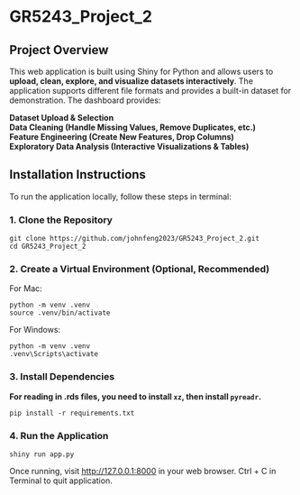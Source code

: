 # GR5243_Project_2
## Project Overview
This web application is built using Shiny for Python and allows users to **upload, clean, explore, and visualize datasets interactively**. The application supports different file formats and provides a built-in dataset for demonstration.
The dashboard provides:

**Dataset Upload & Selection**  
**Data Cleaning (Handle Missing Values, Remove Duplicates, etc.)**  
**Feature Engineering (Create New Features, Drop Columns)**  
**Exploratory Data Analysis (Interactive Visualizations & Tables)**  

## **Installation Instructions**
To run the application locally, follow these steps in terminal:

### **1. Clone the Repository**
```
git clone https://github.com/johnfeng2023/GR5243_Project_2.git
cd GR5243_Project_2
```
### **2. Create a Virtual Environment (Optional, Recommended)**
For Mac:
```
python -m venv .venv
source .venv/bin/activate
```
For Windows:
```
python -m venv .venv
.venv\Scripts\activate
```

### **3. Install Dependencies**
**For reading in .rds files, you need to install `xz`, then install `pyreadr`.**
```
pip install -r requirements.txt
```
### **4. Run the Application**
```
shiny run app.py
```
Once running, visit http://127.0.0.1:8000 in your web browser.
Ctrl + C in Terminal to quit application.
